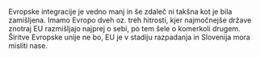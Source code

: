 Evropske integracije je vedno manj in še zdaleč ni takšna kot je bila zamišljena. Imamo Evropo dveh oz. treh hitrosti, kjer najmočnejše države znotraj EU razmišljajo najprej o sebi, po tem šele o komerkoli drugem. Širitve Evropske unije ne bo, EU je v stadiju razpadanja in Slovenija mora misliti nase.
